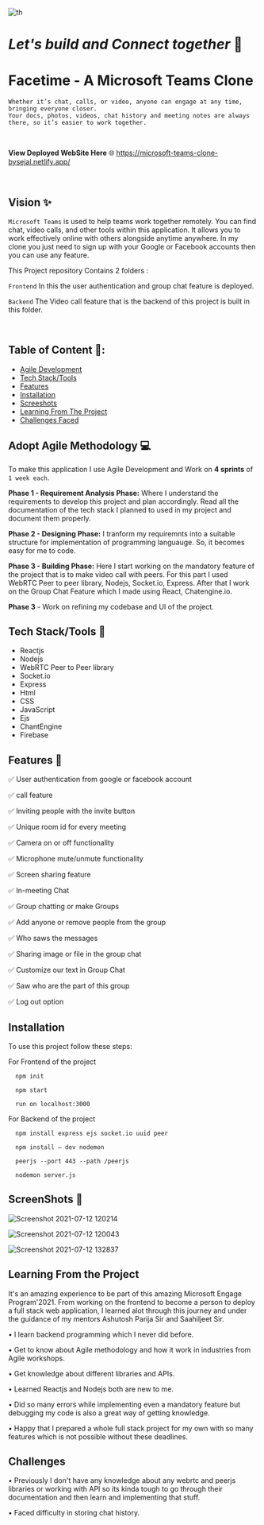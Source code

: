 
![th](https://user-images.githubusercontent.com/67700414/125295999-74fd3f80-e343-11eb-98b5-01e5c66fc3fa.jpg)

# *Let's build and Connect together* 🌈

# Facetime - A Microsoft Teams Clone 

  `Whether it’s chat, calls, or video, anyone can engage at any time, bringing everyone closer.`
  <br/>
`Your docs, photos, videos, chat history and meeting notes are always there, so it’s easier to work together.`

<br/>

**View Deployed WebSite Here** 🌐  https://microsoft-teams-clone-bysejal.netlify.app/



<br/>


## Vision ✨

`Microsoft Teams` is used to help teams work together remotely. You can find chat, video calls, and other tools within this application. It allows you to work effectively online with others alongside anytime anywhere. In my clone you just need to sign up with your Google or Facebook accounts then you can use any feature.

This Project repository Contains 2 folders : 

`Frontend` In this the user authentication and group chat feature is deployed.

`Backend`  The Video call feature that is the backend of this project is built in this folder.


<br/>

## Table of Content 📑:


* [Agile Development](#adopt-agile-development)
* [Tech Stack/Tools](#tech-stack/tools) 
* [Features](#features)
* [Installation](#installation)
* [Screeshots](#screeshots)
* [Learning From The Project](#learnings)
* [Challenges Faced](#challenges-i-faced)


## Adopt Agile Methodology 💻

To make this application I use Agile Development and Work on **4 sprints** of `1 week each`.

**Phase 1 - Requirement Analysis Phase:** Where I understand the requirements to develop this project and plan accordingly. Read all the documentation of the tech stack I planned to used in my project and document them properly.

**Phase 2 - Designing Phase:** I tranform my requiremnts into a suitable structure for implementation of programming languauge. So, it becomes easy for me to code.

**Phase 3 - Building Phase:** Here I start working on the mandatory feature of the project that is to make video call with peers. For this part I used WebRTC Peer to peer library, Nodejs, Socket.io, Express. After that I work on the Group Chat Feature which I made using React, Chatengine.io.

**Phase 3** - Work on refining my codebase and UI of the project.





## Tech Stack/Tools 🔧

* Reactjs
* Nodejs
* WebRTC Peer to Peer library
* Socket.io
* Express
* Html
* CSS
* JavaScript
* Ejs
* ChantEngine
* Firebase



## Features 🌟

✅ User authentication from google or facebook account

✅ call feature

✅ Inviting people with the invite button

✅ Unique room id for every meeting

✅ Camera on or off functionality

✅ Microphone mute/unmute functionality

✅ Screen sharing feature

✅ In-meeting Chat

✅ Group chatting or make Groups 

✅ Add anyone or remove people from the group

✅ Who saws the messages

✅ Sharing image or file in the group chat

✅ Customize our text in Group Chat

✅ Saw who are the part of this group

✅ Log out option 




## Installation

To use this project follow these steps:

For Frontend of the project

      npm init

      npm start
      
      run on localhost:3000
      
 
 For Backend of the project
 
      npm install express ejs socket.io uuid peer
      
      npm install — dev nodemon
      
      peerjs --port 443 --path /peerjs
      
      nodemon server.js


## ScreenShots 📸

![Screenshot 2021-07-12 120214](https://user-images.githubusercontent.com/67700414/125249996-68f98980-e313-11eb-91e5-aea6ef19e9aa.jpg)
<br/>

![Screenshot 2021-07-12 120043](https://user-images.githubusercontent.com/67700414/125250271-abbb6180-e313-11eb-8f35-d773a9bef8f2.jpg)
<br/>

![Screenshot 2021-07-12 132837](https://user-images.githubusercontent.com/67700414/125251578-1ae58580-e315-11eb-9df9-40e6cfed29f7.jpg)



## Learning From the Project

It's an amazing experience to be part of this amazing Microsoft Engage Program'2021. From working on the frontend to become a person to deploy a full stack web application, I learned alot through this journey and under the guidance of my mentors Ashutosh Parija Sir and Saahiljeet Sir.

• I learn backend programming which I never did before.

• Get to know about Agile methodology and how it work in industries from Agile workshops.

• Get knowledge about different libraries and APIs.

• Learned Reactjs and Nodejs both are new to me.

• Did so many errors while implementing even a mandatory feature but debugging my code is also a great way of getting knowledge. 

• Happy that I prepared a whole full stack project for my own with so many features which is not possible without these deadlines.



## Challenges

• Previously I don't have any knowledge about any webrtc and peerjs libraries or working with  API so its kinda tough to go through their  documentation and then learn and implementing that stuff. 

• Faced difficulty in storing chat history.


